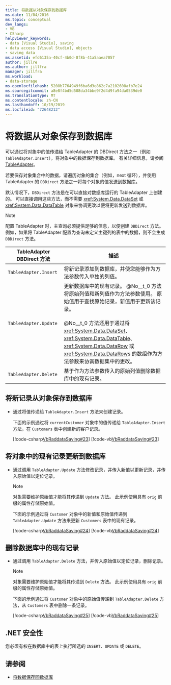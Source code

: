 ```yaml
---
title: 将数据从对象保存到数据库
ms.date: 11/04/2016
ms.topic: conceptual
dev_langs:
- VB
- CSharp
helpviewer_keywords:
- data [Visual Studio], saving
- data access [Visual Studio], objects
- saving data
ms.assetid: efd6135a-40cf-4b0d-8f8b-41a5aaea7057
author: jillre
ms.author: jillfra
manager: jillfra
ms.workload:
- data-storage
ms.openlocfilehash: 5208b7764949f6ba6d3e862c7a2102608afb7e24
ms.sourcegitcommit: a8e8f4bd5d508da34bbe9f2d4d9fa94da0539de0
ms.translationtype: MT
ms.contentlocale: zh-CN
ms.lasthandoff: 10/19/2019
ms.locfileid: "72648212"
---
```

# <a name="save-data-from-an-object-to-a-database"></a>将数据从对象保存到数据库

可以通过将对象中的值传递给 TableAdapter 的 DBDirect 方法之一（例如 `TableAdapter.Insert`），将对象中的数据保存到数据库。 有关详细信息，请参阅[TableAdapter](../data-tools/create-and-configure-tableadapters.md)。

若要保存对象集合中的数据，请遍历对象的集合（例如，next 循环），并使用 TableAdapter 的 `DBDirect` 方法之一将每个对象的值发送到数据库。

默认情况下，`DBDirect` 方法是在可以直接对数据库运行的 TableAdapter 上创建的。 可以直接调用这些方法，而不需要 <xref:System.Data.DataSet> 或 <xref:System.Data.DataTable> 对象来协调更改以便将更新发送到数据库。

> [!NOTE]
> 配置 TableAdapter 时，主查询必须提供足够的信息，以便创建 `DBDirect` 方法。 例如，如果将 TableAdapter 配置为查询未定义主键列的表中的数据，则不会生成 `DBDirect` 方法。

|TableAdapter DBDirect 方法|描述|
| - |-----------------|
|`TableAdapter.Insert`|将新记录添加到数据库，并使您能够作为方法参数传入单独的列值。|
|`TableAdapter.Update`|更新数据库中的现有记录。 @No__t_0 方法将原始列值和新列值作为方法参数使用。 原始值用于查找原始记录，新值用于更新该记录。<br /><br /> @No__t_0 方法还用于通过将 <xref:System.Data.DataSet>、<xref:System.Data.DataTable>、<xref:System.Data.DataRow> 或 <xref:System.Data.DataRow>s 的数组作为方法参数来协调数据集中的更改。|
|`TableAdapter.Delete`|基于作为方法参数传入的原始列值删除数据库中的现有记录。|

## <a name="to-save-new-records-from-an-object-to-a-database"></a>将新记录从对象保存到数据库

- 通过将值传递给 `TableAdapter.Insert` 方法来创建记录。

     下面的示例通过将 `currentCustomer` 对象中的值传递给 `TableAdapter.Insert` 方法，在 `Customers` 表中创建新的客户记录。

     [!code-csharp[VbRaddataSaving#23](../data-tools/codesnippet/CSharp/save-data-from-an-object-to-a-database_1.cs)]
     [!code-vb[VbRaddataSaving#23](../data-tools/codesnippet/VisualBasic/save-data-from-an-object-to-a-database_1.vb)]

## <a name="to-update-existing-records-from-an-object-to-a-database"></a>将对象中的现有记录更新到数据库

- 通过调用 `TableAdapter.Update` 方法修改记录，并传入新值以更新记录，并传入原始值以定位记录。

    > [!NOTE]
    > 对象需要维护原始值才能将其传递到 `Update` 方法。 此示例使用具有 `orig` 前缀的属性存储原始值。

     下面的示例通过将 `Customer` 对象中的新值和原始值传递到 `TableAdapter.Update` 方法来更新 `Customers` 表中的现有记录。

     [!code-csharp[VbRaddataSaving#24](../data-tools/codesnippet/CSharp/save-data-from-an-object-to-a-database_2.cs)]
     [!code-vb[VbRaddataSaving#24](../data-tools/codesnippet/VisualBasic/save-data-from-an-object-to-a-database_2.vb)]

## <a name="to-delete-existing-records-from-a-database"></a>删除数据库中的现有记录

- 通过调用 `TableAdapter.Delete` 方法，并传入原始值以定位记录，删除记录。

    > [!NOTE]
    > 对象需要维护原始值才能将其传递到 `Delete` 方法。 此示例使用具有 `orig` 前缀的属性存储原始值。

     下面的示例通过将 `Customer` 对象中的原始值传递到 `TableAdapter.Delete` 方法，从 `Customers` 表中删除一条记录。

     [!code-csharp[VbRaddataSaving#25](../data-tools/codesnippet/CSharp/save-data-from-an-object-to-a-database_3.cs)]
     [!code-vb[VbRaddataSaving#25](../data-tools/codesnippet/VisualBasic/save-data-from-an-object-to-a-database_3.vb)]

## <a name="net-security"></a>.NET 安全性

您必须有权在数据库中的表上执行所选的 `INSERT`、`UPDATE` 或 `DELETE`。

## <a name="see-also"></a>请参阅

- [将数据保存回数据库](../data-tools/save-data-back-to-the-database.md)
